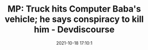 ---
"title": "MP: Truck hits Computer Baba's vehicle; he says conspiracy to kill him - Devdiscourse"
"date": "2021-10-18 17:10:1"
"feed_name": "GOOGLENEWSMINING"
"feed_website": "https://news.google.com/search?q=mining%2Bincident&hl=en-US&gl=US&ceid=US:en"
"feed_rss": "https://news.google.com/rss/search?q=mining%2Bincident&hl=en-US&gl=US&ceid=US:en"
"link": "https://www.devdiscourse.com/article/politics/1772677-mp-truck-hits-computer-babas-vehicle-he-says-conspiracy-to-kill-him"
"source": "{'href': 'https://www.devdiscourse.com', 'title': 'Devdiscourse'}"
"file": "_posts/2021-1-1-2696c7d684c9da9c8306496527a96c8d4fc5f687.md"
"accident": "0"
"drilling": "0"
"represented_by": "0"
"dead": "0"
"injured": "0"
"arrested": "0"
"place": "unknown place"
"where": "unknown site"
"causes": "unknown"
"place_uri": "unknown place"
---